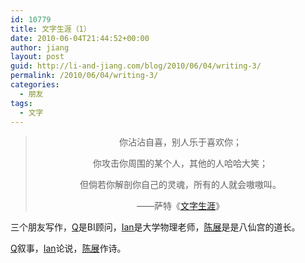 ```yaml
---
id: 10779
title: 文字生涯（1）
date: 2010-06-04T21:44:52+00:00
author: jiang
layout: post
guid: http://li-and-jiang.com/blog/2010/06/04/writing-3/
permalink: /2010/06/04/writing-3/
categories:
  - 朋友
tags:
  - 文字
---
```

> <p align="center">
>   你沾沾自喜，别人乐于喜欢你；
> </p>
> 
> <p align="center">
>   你攻击你周围的某个人，其他的人哈哈大笑；
> </p>
> 
> <p align="center">
>   但倘若你解剖你自己的灵魂，所有的人就会嗷嗷叫。
> </p>
> 
> <p align="center">
>   ——萨特《<a href="http://book.douban.com/subject/1487995/">文字生涯</a>》
> </p>

三个朋友写作，[Q](http://happysboy.spaces.live.com/B)是BI顾问，[Ian](http://qnote.blogbus.com/)是大学物理老师，[陈展](http://www.hemudu.net.cn/author2.asp?user_id=4281)是是八仙宫的道长。

[Q](http://happysboy.spaces.live.com/B)叙事，[Ian](http://qnote.blogbus.com/)论说，[陈展](http://www.hemudu.net.cn/author2.asp?user_id=4281)作诗。